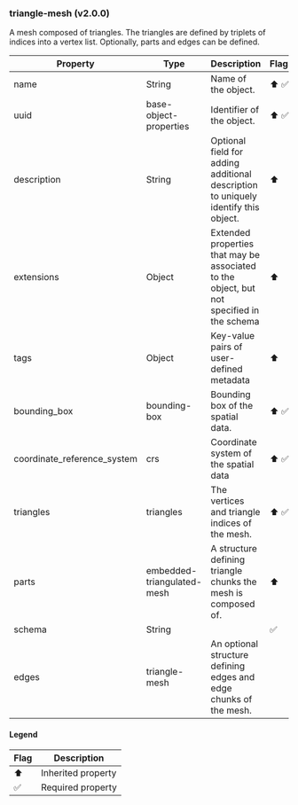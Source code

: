 ### triangle-mesh (v2.0.0)
A mesh composed of triangles.
The triangles are defined by triplets of indices into a vertex list.
Optionally, parts and edges can be defined.

| Property | Type | Description | Flags |
|---|---|---|---|
| name | String | Name of the object. | ⬆️ ✅ |
| uuid | base-object-properties | Identifier of the object. | ⬆️ ✅ |
| description | String | Optional field for adding additional description to uniquely identify this object. | ⬆️ |
| extensions | Object | Extended properties that may be associated to the object, but not specified in the schema | ⬆️ |
| tags | Object | Key-value pairs of user-defined metadata | ⬆️ |
| bounding_box | bounding-box | Bounding box of the spatial data. | ⬆️ ✅ |
| coordinate_reference_system | crs | Coordinate system of the spatial data | ⬆️ ✅ |
| triangles | triangles | The vertices and triangle indices of the mesh. | ⬆️ ✅ |
| parts | embedded-triangulated-mesh | A structure defining triangle chunks the mesh is composed of. | ⬆️ |
| schema | String |  | ✅ |
| edges | triangle-mesh | An optional structure defining edges and edge chunks of the mesh. |  |


#### Legend

| Flag | Description |
| --- | --- |
| ⬆️ | Inherited property |
| ✅ | Required property |

